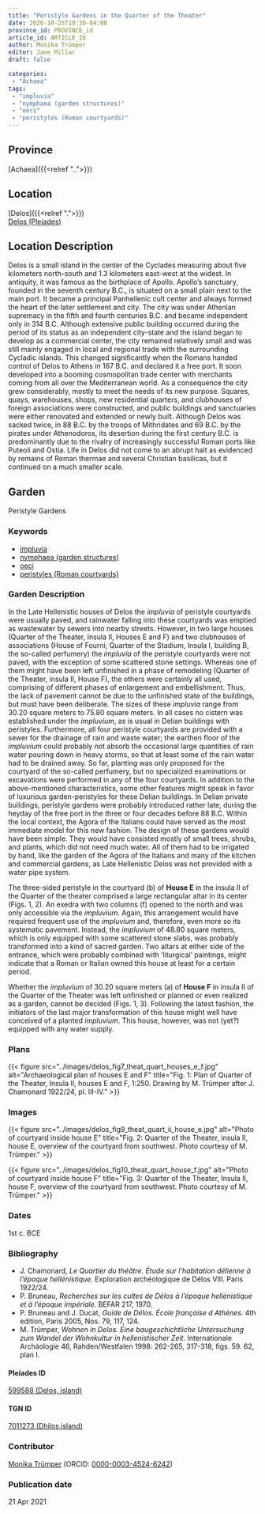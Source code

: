 ```yaml
---
title: "Peristyle Gardens in the Quarter of the Theater"
date: 2020-10-25T10:30-04:00
province_id: PROVINCE_id
article_id: ARTICLE_ID
author: Monika Trümper
editor: Jane Millar
draft: false

categories:
 - "Achaea"
tags:
 - "impluvia"
 - "nymphaea (garden structures)"
 - "oeci"
 - "peristyles (Roman courtyards)"
---
```


## Province
[Achaea]({{<relref "..">}})

## Location
[Delos]({{<relref ".">}}) \
[Delos (Pleiades)](https://pleiades.stoa.org/places/599588)

## Location Description
Delos is a small island in the center of the Cyclades measuring about five kilometers north-south and 1.3 kilometers east-west at the widest.  In antiquity, it was famous as the birthplace of Apollo. Apollo’s sanctuary, founded in the seventh century B.C., is situated on a small plain next to the main port. It became a principal Panhellenic cult center and always formed the heart of the later settlement and city. The city was under Athenian supremacy in the fifth and fourth centuries B.C. and became independent only in 314 B.C. Although extensive public building occurred during the period of its status as an independent city-state and the island began to develop as a commercial center, the city remained relatively small and was still mainly engaged in local and regional trade with the surrounding Cycladic islands. This changed significantly when the Romans handed control of Delos to Athens in 167 B.C. and declared it a free port. It soon developed into a booming cosmopolitan trade center with merchants coming from all over the Mediterranean world. As a consequence the city grew considerably, mostly to meet the needs of its new purpose. Squares, quays, warehouses, shops, new residential quarters, and clubhouses of foreign associations were constructed, and public buildings and sanctuaries were either renovated and extended or newly built. Although Delos was sacked twice, in 88 B.C. by the troops of Mithridates and 69 B.C. by the pirates under Athenodoros, its desertion during the first century B.C. is predominantly due to the rivalry of increasingly successful Roman ports like Puteoli and Ostia. Life in Delos did not come to an abrupt halt as evidenced by remains of Roman thermae and several Christian basilicas, but it continued on a much smaller scale.

## Garden
Peristyle Gardens

### Keywords
- [impluvia](http://vocab.getty.edu/page/aat/300129867)
- [nymphaea (garden structures)](http://vocab.getty.edu/page/aat/300006809)
- [oeci](http://vocab.getty.edu/page/aat/300080791)
- [peristyles (Roman courtyards)](http://vocab.getty.edu/page/aat/300080971)

### Garden Description
In the Late Hellenistic houses of Delos the *impluvia* of peristyle courtyards were usually paved, and rainwater falling into these courtyards was emptied as wastewater by sewers into nearby streets. However, in two large houses (Quarter of the Theater, Insula II, Houses E and F) and two clubhouses of associations (House of Fourni; Quarter of the Stadium, Insula I, building B, the so-called perfumery) the *impluvia* of the peristyle courtyards were not paved, with the exception of some scattered stone settings. Whereas one of them might have been left unfinished in a phase of remodeling (Quarter of the Theater, insula II, House F), the others were certainly all used, comprising of different phases of enlargement and embellishment. Thus, the lack of pavement cannot be due to the unfinished state of the buildings, but must have been deliberate. The sizes of these *impluvia* range from 30.20 square meters to 75.80 square meters. In all cases no cistern was established under the *impluvium*, as is usual in Delian buildings with peristyles. Furthermore, all four peristyle courtyards are provided with a sewer for the drainage of rain and waste water; the earthen floor of the *impluvium* could probably not absorb the occasional large quantities of rain water pouring down in heavy storms, so that at least some of the rain water had to be drained away. So far, planting was only proposed for the courtyard of the so-called perfumery, but no specialized examinations or excavations were performed in any of the four courtyards. In addition to the above-mentioned characteristics, some other features might speak in favor of luxurious garden-peristyles for these Delian buildings. In Delian private buildings, peristyle gardens were probably introduced rather late, during the heyday of the free port in the three or four decades before 88 B.C. Within the local context, the Agora of the Italians could have served as the most immediate model for this new fashion. The design of these gardens would have been simple. They would have consisted mostly of small trees, shrubs, and plants, which did not need much water. All of them had to be irrigated by hand, like the garden of the Agora of the Italians and many of the kitchen and commercial gardens, as Late Hellenistic Delos was not provided with a water pipe system.

The three-sided peristyle in the courtyard (b) of **House E** in the insula II of the Quarter of the theater comprised a large rectangular altar in its center (Figs. 1, 2). An exedra with two columns (f) opened to the north and was only accessible via the *impluvium*. Again, this arrangement would have required frequent use of the *impluvium* and, therefore, even more so its systematic pavement. Instead, the *impluvium* of 48.80 square meters, which is only equipped with some scattered stone slabs, was probably transformed into a kind of sacred garden. Two altars at either side of the entrance, which were probably combined with ‘liturgical’ paintings, might indicate that a Roman or Italian owned this house at least for a certain period.

Whether the *impluvium* of 30.20 square meters (a) of **House F** in insula II of the Quarter of the Theater was left unfinished or planned or even realized as a garden, cannot be decided (Figs. 1, 3). Following the latest fashion, the initiators of the last major transformation of this house might well have conceived of a planted *impluvium*. This house, however, was not (yet?) equipped with any water supply.

<!--
### Maps
{{< figure src="IMG_URL" alt="ALT_TEXT" title="CAPTION" >}}
-->

### Plans
{{< figure src="../images/delos_fig7_theat_quart_houses_e_f.jpg" alt="Archaeological plan of houses E and F" title="Fig. 1:  Plan of Quarter of the Theater, Insula II, houses E and F, 1:250. Drawing by M. Trümper after J. Chamonard 1922/24, pl. III-IV." >}}

### Images
{{< figure src="../images/delos_fig9_theat_quart_ii_house_e.jpg" alt="Photo of courtyard inside house E" title="Fig. 2:  Quarter of the Theater, insula II, house E, overview of the courtyard from southwest. Photo courtesy of M. Trümper." >}}

{{< figure src="../images/delos_fig10_theat_quart_house_f.jpg" alt="Photo of courtyard inside house F" title="Fig. 3:  Quarter of the Theater, Insula II, house F, overview of the courtyard from southwest. Photo courtesy of M. Trümper." >}}

### Dates
1st c. BCE

### Bibliography
- J. Chamonard, *Le Quartier du théâtre. Étude sur l’habitation délienne à l’époque hellénistique.* Exploration archéologique de Délos VIII. Paris 1922/24.
- P. Bruneau, *Recherches sur les cultes de Délos à l’époque hellénistique et à l’époque impériale.* BEFAR 217, 1970.
- P. Bruneau and J. Ducat, *Guide de Délos. École française d Athènes.* 4th edition, Paris 2005, Nos. 79, 117, 124.
- M. Trümper, *Wohnen in Delos. Eine baugeschichtliche Untersuchung zum Wandel der Wohnkultur in hellenistischer Zeit.* Internationale Archäologie 46, Rahden/Westfalen 1998: 262-265, 317-318, figs. 59. 62, plan I.

<!--#### Periodo ID-->

<!-- [PERIODO_ID](https://pleiades.stoa.org/places/PLEIADES_ID) -->

#### Pleiades ID
[599588 (Delos, island)](https://pleiades.stoa.org/places/599588)

#### TGN ID
[7011273 (Dhílos,island)](http://vocab.getty.edu/page/tgn/7011273)

### Contributor
[Monika Trümper](#) (ORCID: [0000-0003-4524-6242](https://orcid.org/0000-0003-4524-6242))

### Publication date

21 Apr 2021

<!--### Related articles-->

<!-- Links to other related articles. Leave blank for now -->
